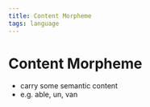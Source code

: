```yaml
---
title: Content Morpheme
tags: language
---
```


# Content Morpheme
- carry some semantic content
- e.g. able, un, van










